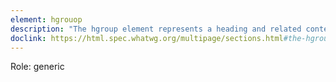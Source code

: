 ```yaml
---
element: hgrouop
description: "The hgroup element represents a heading and related content. The element may be used to group an h1–h6 element with one or more p elements containing content representing a subheading, alternative title, or tagline."
doclink: https://html.spec.whatwg.org/multipage/sections.html#the-hgroup-element
---
```


<p class="mb-2">Role: generic</p>
